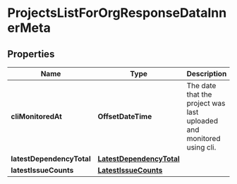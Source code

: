 

# ProjectsListForOrgResponseDataInnerMeta


## Properties

| Name | Type | Description | Notes |
|------------ | ------------- | ------------- | -------------|
|**cliMonitoredAt** | **OffsetDateTime** | The date that the project was last uploaded and monitored using cli. |  [optional] |
|**latestDependencyTotal** | [**LatestDependencyTotal**](LatestDependencyTotal.md) |  |  [optional] |
|**latestIssueCounts** | [**LatestIssueCounts**](LatestIssueCounts.md) |  |  [optional] |



